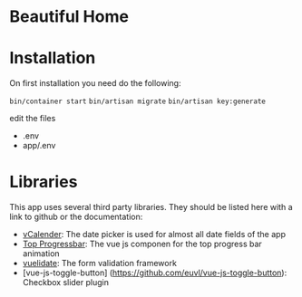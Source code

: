Beautiful Home
==============

# Installation

On first installation you need do the following:

`bin/container start`
`bin/artisan migrate`
`bin/artisan key:generate`

edit the files

* .env
* app/.env


# Libraries

This app uses several third party libraries. They should be listed here with a link to github or the
documentation:

* [vCalender](https://vcalendar.io/): The date picker is used for almost all date fields of the app
* [Top Progressbar](https://github.com/dalphyx/vue-top-progress): The vue js componen for the top progress bar animation
* [vuelidate](https://vuelidate.js.org/): The form validation framework
* [vue-js-toggle-button] (https://github.com/euvl/vue-js-toggle-button): Checkbox slider plugin
